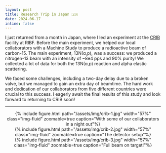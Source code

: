 ```yaml
---
layout: post
title: Research Trip in Japan 🇯🇵
date: 2024-06-17
inline: false
---
```


I just returned from a month in Japan, where I led an experiment at the [CRIB](https://www.cns.s.u-tokyo.ac.jp/crib/crib-new/home-en/) facility at RIBF. Before the main experiment, we helped our local collaborators with a Machine Study to produce a radioactive beam of carbon-15. The main experiment, 13N(α,p), was a success: we produced a nitrogen-13 beam with an intensity of ~8e4 pps and 90% purity! We collected a lot of data for both the 13N(α,p) reaction and alpha elastic scattering.

We faced some challenges, including a two-day delay due to a broken valve, but we managed to gain an extra day of beamtime. The hard work and dedication of our collaborators from five different countries were crucial to this success. I eagerly await the final results of this study and look forward to returning to CRIB soon!

---
<center>
    <div class="row justify-content-sm-center">
        <div class="col-sm mt-2 mt-md-0">
          {% include figure.html path="/assets/img/crib-1.jpg" width="57%" class="img-fluid" zoomable=true caption="With some of our collaborators in a night out"%}
        </div>
        <div class="col-sm mt-2 mt-md-0">
            {% include figure.html path="/assets/img/crib-2.jpg" width="57%" class="img-fluid" zoomable=true caption="The detector setup"%}
        </div>
        <div class="col-sm mt-2 mt-md-0">
            {% include figure.html path="/assets/img/crib-3.jpg" width="57%" class="img-fluid" zoomable=true caption="Full beam on target!"%}
        </div>
    </div>
</center>
